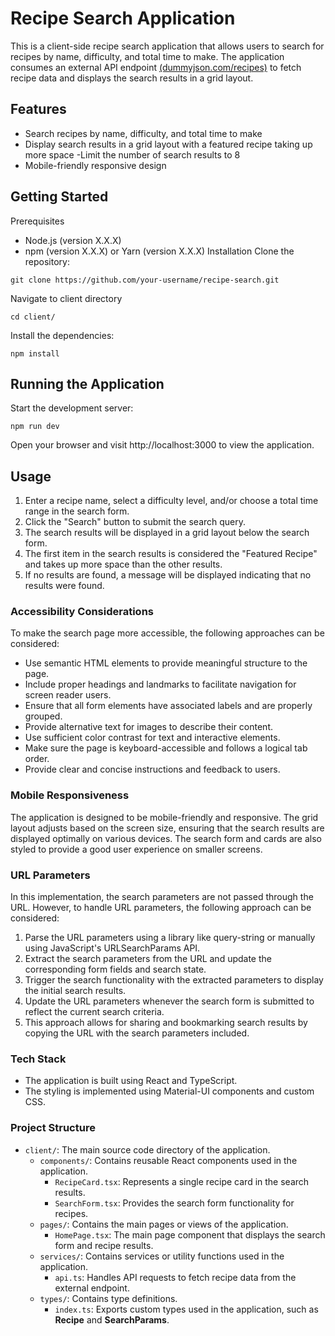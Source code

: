 # Recipe Search Application
This is a client-side recipe search application that allows users to search for recipes by name, difficulty, and total time to make. The application consumes an external API endpoint [(dummyjson.com/recipes)](https://dummyjson.com/recipes) to fetch recipe data and displays the search results in a grid layout.

## Features
- Search recipes by name, difficulty, and total time to make
- Display search results in a grid layout with a featured recipe taking up more space
-Limit the number of search results to 8
- Mobile-friendly responsive design

## Getting Started
Prerequisites
- Node.js (version X.X.X)
- npm (version X.X.X) or Yarn (version X.X.X)
Installation
Clone the repository:
```
git clone https://github.com/your-username/recipe-search.git
```
Navigate to client directory

```
cd client/
```
Install the dependencies:
```
npm install
```

## Running the Application
Start the development server:
```
npm run dev
```
Open your browser and visit http://localhost:3000 to view the application.

## Usage
1. Enter a recipe name, select a difficulty level, and/or choose a total time range in the search form.
2. Click the "Search" button to submit the search query.
3. The search results will be displayed in a grid layout below the search form.
4. The first item in the search results is considered the "Featured Recipe" and takes up more space than the other results.
5. If no results are found, a message will be displayed indicating that no results were found.

### Accessibility Considerations
To make the search page more accessible, the following approaches can be considered:

- Use semantic HTML elements to provide meaningful structure to the page.
- Include proper headings and landmarks to facilitate navigation for screen reader users.
- Ensure that all form elements have associated labels and are properly grouped.
- Provide alternative text for images to describe their content.
- Use sufficient color contrast for text and interactive elements.
- Make sure the page is keyboard-accessible and follows a logical tab order.
- Provide clear and concise instructions and feedback to users.

### Mobile Responsiveness
The application is designed to be mobile-friendly and responsive. The grid layout adjusts based on the screen size, ensuring that the search results are displayed optimally on various devices. The search form and cards are also styled to provide a good user experience on smaller screens.

### URL Parameters
In this implementation, the search parameters are not passed through the URL. However, to handle URL parameters, the following approach can be considered:

1. Parse the URL parameters using a library like query-string or manually using JavaScript's URLSearchParams API.
2. Extract the search parameters from the URL and update the corresponding form fields and search state.
3. Trigger the search functionality with the extracted parameters to display the initial search results.
4. Update the URL parameters whenever the search form is submitted to reflect the current search criteria.
5. This approach allows for sharing and bookmarking search results by copying the URL with the search parameters included.

### Tech Stack
- The application is built using React and TypeScript.
- The styling is implemented using Material-UI components and custom CSS.

### Project Structure

- `client/`: The main source code directory of the application.  
  - `components/`: Contains reusable React components used in the application.
    - `RecipeCard.tsx`: Represents a single recipe card in the search results.
    - `SearchForm.tsx`: Provides the search form functionality for recipes.
  - `pages/`: Contains the main pages or views of the application.
    - `HomePage.tsx`: The main page component that displays the search form and recipe results.
  - `services/`: Contains services or utility functions used in the application.
    - `api.ts`: Handles API requests to fetch recipe data from the external endpoint.
  - `types/`: Contains type definitions.
    - `index.ts`: Exports custom types used in the application, such as **Recipe** and **SearchParams**.